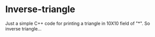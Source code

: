 # Inverse-triangle
Just a simple C++ code for printing a triangle in 10X10 field of "*". So inverse triangle...

